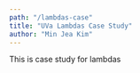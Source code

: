 ```yaml
---
path: "/lambdas-case"
title: "UVa Lambdas Case Study"
author: "Min Jea Kim"
---
```



This is case study for lambdas